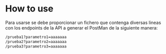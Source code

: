 # How to use
Para usarse se debe proporcionar un fichero que contenga diversas lineas con los endpoints de la API a generar el PostMan de la siguiente manera:
```bash
/prueba1?parametro1=aaaaaaa
/prueba2?parametro2=aaaaaaa
/prueba3?parametro3=aaaaaaa
```
